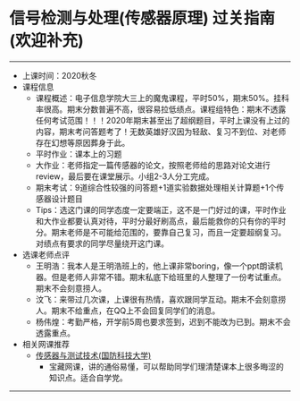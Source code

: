 # 信号检测与处理(传感器原理)      过关指南(欢迎补充)
------------
- 上课时间：2020秋冬
- 课程信息
  - 课程概述：电子信息学院大三上的魔鬼课程，平时50%，期末50%。挂科率很高。期末分数普遍不高，很容易拉低绩点。课程组特色：期末不透露任何考试范围！！！2020年期末甚至出了超纲题目，平时上课没有上过的内容，期末考问答题考了！无数英雄好汉因为轻敌、复习不到位、对老师存在幻想等原因葬身于此。
  - 平时作业：课本上的习题
  - 大作业：老师指定一篇传感器的论文，按照老师给的思路对论文进行review，最后要在课堂展示。小组2-3人分工完成。
  - 期末考试：9道综合性较强的问答题+1道实验数据处理相关计算题+1个传感器设计题目
  - Tips：选这门课的同学态度一定要端正，这不是一门好过的课，平时作业和大作业都要认真对待，平时分最好刷高点，最后能救你的只有你的平时分。期末老师是不可能给范围的，要靠自己复习，而且一定要超纲复习。对绩点有要求的同学尽量绕开这门课。
- 选课老师点评
  - 王明浩：我本人是王明浩班上的，他上课非常boring，像一个ppt朗读机器。但是老师人非常不错。期末私底下给班里的人整理了一份考试重点。期末不会刻意捞人。
  - 汶飞：来带过几次课，上课很有热情，喜欢跟同学互动。期末不会刻意捞人。期末不给重点，在QQ上不会回复同学们的消息。
  - 杨伟煌：考勤严格，开学前5周也要求签到，迟到不能改为已到。期末不会透露重点。
- 相关网课推荐
  - [传感器与测试技术(国防科技大学)](https://www.bilibili.com/video/BV1m4411m7xs)
    - 宝藏网课，讲的通俗易懂，可以帮助同学们理清楚课本上很多晦涩的知识点。适合自学党。
 -------
